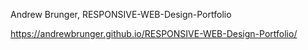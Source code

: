 Andrew Brunger,  RESPONSIVE-WEB-Design-Portfolio

https://andrewbrunger.github.io/RESPONSIVE-WEB-Design-Portfolio/
